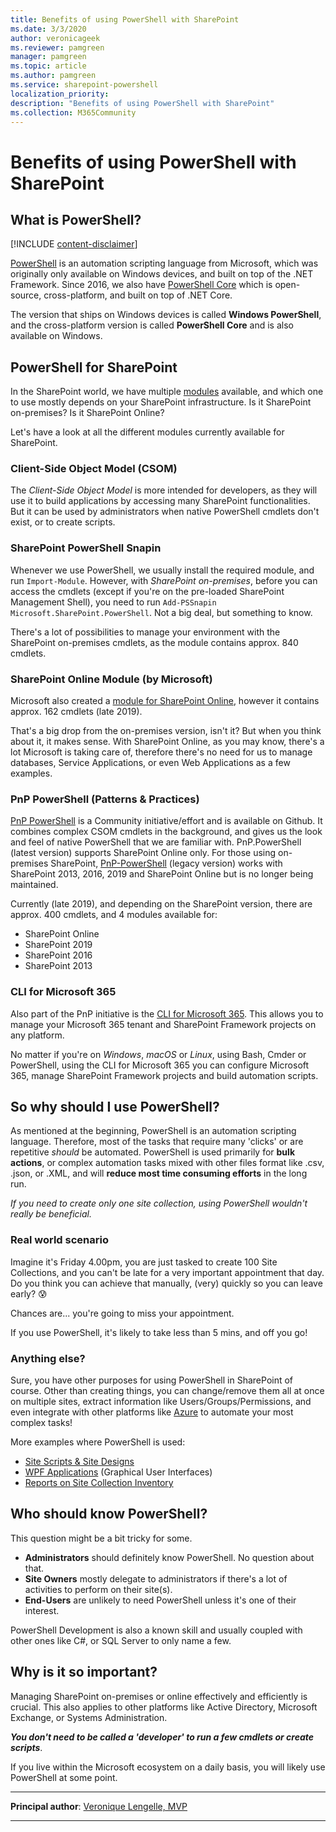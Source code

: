 ```yaml
---
title: Benefits of using PowerShell with SharePoint
ms.date: 3/3/2020
author: veronicageek
ms.reviewer: pamgreen
manager: pamgreen
ms.topic: article
ms.author: pamgreen
ms.service: sharepoint-powershell
localization_priority: 
description: "Benefits of using PowerShell with SharePoint"
ms.collection: M365Community
---
```


# Benefits of using PowerShell with SharePoint

## What is PowerShell?

[!INCLUDE [content-disclaimer](includes/content-disclaimer.md)]

[PowerShell](/windows-server/administration/windows-commands/powershell) is an automation scripting language from Microsoft, which was originally only available on Windows devices, and built on top of the .NET Framework.
Since 2016, we also have [PowerShell Core](https://github.com/PowerShell/PowerShell) which is open-source, cross-platform, and built on top of .NET Core.

The version that ships on Windows devices is called **Windows PowerShell**, and the cross-platform version is called **PowerShell Core** and is also available on Windows.

## PowerShell for SharePoint

In the SharePoint world, we have multiple [modules](/powershell/module/microsoft.powershell.core/about/about_modules) available, and which one to use mostly depends on your SharePoint infrastructure. Is it SharePoint on-premises? Is it SharePoint Online?

Let's have a look at all the different modules currently available for SharePoint.

### Client-Side Object Model (CSOM)

The _Client-Side Object Model_ is more intended for developers, as they will use it to build applications by accessing many SharePoint functionalities. But it can be used by administrators when native PowerShell cmdlets don't exist, or to create scripts.

### SharePoint PowerShell Snapin

Whenever we use PowerShell, we usually install the required module, and run ```Import-Module```. However, with _SharePoint on-premises_, before you can access the cmdlets (except if you're on the pre-loaded SharePoint Management Shell), you need to run ```Add-PSSnapin Microsoft.SharePoint.PowerShell```. Not a big deal, but something to know.

There's a lot of possibilities to manage your environment with the SharePoint on-premises cmdlets, as the module contains approx. 840 cmdlets.

### SharePoint Online Module (by Microsoft)

Microsoft also created a [module for SharePoint Online](https://www.microsoft.com/download/details.aspx?id=35588), however it contains approx. 162 cmdlets (late 2019).

That's a big drop from the on-premises version, isn't it? But when you think about it, it makes sense. With SharePoint Online, as you may know, there's a lot Microsoft is taking care of, therefore there's no need for us to manage databases, Service Applications, or even Web Applications as a few examples.

### PnP PowerShell (Patterns & Practices)

[PnP PowerShell](https://github.com/pnp/powershell) is a Community initiative/effort and is available on Github.
It combines complex CSOM cmdlets in the background, and gives us the look and feel of native PowerShell that we are familiar with. PnP.PowerShell (latest version) supports SharePoint Online only. For those using on-premises SharePoint, [PnP-PowerShell](https://github.com/pnp/PnP-PowerShell) (legacy version) works with SharePoint 2013, 2016, 2019 and SharePoint Online but is no longer being maintained.

Currently (late 2019), and depending on the SharePoint version, there are approx. 400 cmdlets, and 4 modules available for:

- SharePoint Online
- SharePoint 2019
- SharePoint 2016
- SharePoint 2013

### CLI for Microsoft 365

Also part of the PnP initiative is the [CLI for Microsoft 365](https://pnp.github.io/cli-microsoft365/). This allows you to manage your Microsoft 365 tenant and SharePoint Framework projects on any platform.

No matter if you're on _Windows_, _macOS_ or _Linux_, using Bash, Cmder or PowerShell, using the CLI for Microsoft 365 you can configure Microsoft 365, manage SharePoint Framework projects and build automation scripts.

## So why should I use PowerShell?

As mentioned at the beginning, PowerShell is an automation scripting language. Therefore, most of the tasks that require many 'clicks' or are repetitive _should_ be automated.
PowerShell is used primarily for **bulk actions**, or complex automation tasks mixed with other files format like .csv, .json, or .XML, and will **reduce most time consuming efforts** in the long run.

_If you need to create only one site collection, using PowerShell wouldn't really be beneficial._

### Real world scenario

Imagine it's Friday 4.00pm, you are just tasked to create 100 Site Collections, and you can't be late for a very important appointment that day. Do you think you can achieve that manually, (very) quickly so you can leave early? :cold_sweat:

Chances are... you're going to miss your appointment.

If you use PowerShell, it's likely to take less than 5 mins, and off you go!

### Anything else?

Sure, you have other purposes for using PowerShell in SharePoint of course.
Other than creating things, you can change/remove them all at once on multiple sites, extract information like Users/Groups/Permissions, and even integrate with other platforms like [Azure](https://azure.microsoft.com/) to automate your most complex tasks!

More examples where PowerShell is used:

- [Site Scripts & Site Designs](/sharepoint/dev/declarative-customization/site-design-overview)
- [WPF Applications](/dotnet/framework/wpf/getting-started/) (Graphical User Interfaces)
- [Reports on Site Collection Inventory](https://veronicageek.com/2019/get-nested-folders-files-count-folder-size/)

## Who should know PowerShell?

This question might be a bit tricky for some.

- **Administrators** should definitely know PowerShell. No question about that.
- **Site Owners** mostly delegate to administrators if there's a lot of activities to perform on their site(s).
- **End-Users** are unlikely to need PowerShell unless it's one of their interest.

PowerShell Development is also a known skill and usually coupled with other ones like C#, or SQL Server to only name a few.

## Why is it so important?

Managing SharePoint on-premises or online effectively and efficiently is crucial. This also applies to other platforms like Active Directory, Microsoft Exchange, or Systems Administration.

**_You don't need to be called a 'developer' to run a few cmdlets or create scripts_**.

If you live within the Microsoft ecosystem on a daily basis, you will likely use PowerShell at some point.

---

**Principal author**: [Veronique Lengelle, MVP](https://www.linkedin.com/in/veronique-lengelle-48a71b31)

---
